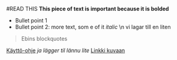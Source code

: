 #READ THIS
**This piece of text is important because it is bolded**
* Bullet point 1
* Bullet point 2: more text, som e of it *italic* \n
vi lagar till en liten 
>Ebins blockquotes


[Käyttö-ohje](https://github.com/kymcoscooters/viikko5/blob/master/dokumentointi/kaytto-ohje.md)
*ja lägger til lännu lite*
[Linkki kuvaan](https://github.com/kymcoscooters/viikko5/blob/master/dokumentointi/maarittelydokumentti.md)
